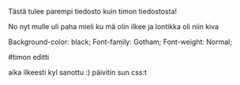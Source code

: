 Tästä tulee parempi tiedosto kuin timon tiedostosta!

No nyt mulle uli paha mieli ku mä olin ilkee ja lontikka oli niin kiva

Background-color: black;
Font-family: Gotham;
Font-weight: Normal;

#timon editti

aika ilkeesti kyl sanottu :) päivitin sun css:t 
